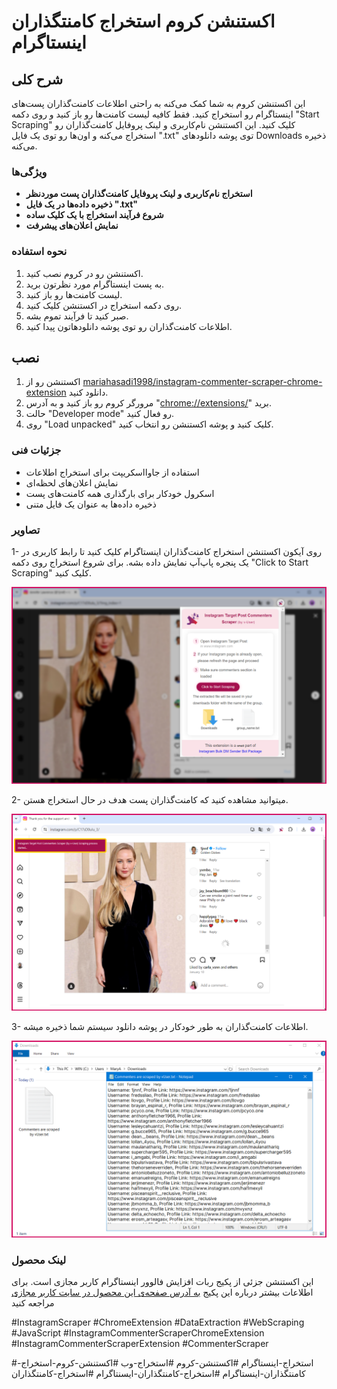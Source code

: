 # اکستنشن کروم استخراج کامنتگذاران اینستاگرام



## شرح کلی

این اکستنشن کروم به شما کمک می‌کنه به راحتی اطلاعات کامنت‌گذاران پست‌های اینستاگرام رو استخراج کنید. فقط کافیه لیست کامنت‌ها رو باز کنید و روی دکمه "Start Scraping" کلیک کنید. این اکستنشن نام‌کاربری و لینک پروفایل کامنت‌گذاران رو استخراج می‌کنه و اون‌ها رو توی یک فایل ".txt" توی پوشه دانلودهای Downloads ذخیره می‌کنه.




### ویژگی‌ها 

*   **استخراج نام‌کاربری و لینک پروفایل کامنت‌گذاران پست موردنظر**
*   **ذخیره داده‌ها در یک فایل ".txt"**
*   **شروع فرآیند استخراج با یک کلیک ساده**
*   **نمایش اعلان‌های پیشرفت**


### نحوه استفاده

1. اکستنشن رو در کروم نصب کنید.
2. به پست اینستاگرام مورد نظرتون برید.
3. لیست کامنت‌ها رو باز کنید.
4. روی دکمه استخراج در اکستنشن کلیک کنید.
5. صبر کنید تا فرآیند تموم بشه.
6. اطلاعات کامنت‌گذاران رو توی پوشه دانلودهاتون پیدا کنید.


## نصب

1. اکستنشن رو از [mariahasadi1998/instagram-commenter-scraper-chrome-extension](https://github.com/mariahasadi1998/instagram-commenter-scraper-chrome-extension) دانلود کنید.
2. مرورگر کروم رو باز کنید و به آدرس "[chrome://extensions/](chrome://extensions/)" برید.
3. حالت "Developer mode" رو فعال کنید.
4. روی "Load unpacked" کلیک کنید و پوشه اکستنشن رو انتخاب کنید.


### جزئیات فنی

- استفاده از جاوااسکریپت برای استخراج اطلاعات
- نمایش اعلان‌های لحظه‌ای
- اسکرول خودکار برای بارگذاری همه کامنت‌های پست
- ذخیره داده‌ها به عنوان یک فایل متنی

  

### تصاویر

1- روی آیکون اکستنشن استخراج کامنت‌گذاران اینستاگرام کلیک کنید تا رابط کاربری در یک پنجره پاپ‌آپ نمایش داده بشه. برای شروع استخراج روی دکمه "Click to Start Scraping" کلیک کنید.

   ![تصویر 1](screenshot/extension-1.png)

2- میتوانید مشاهده کنید که کامنت‌گذاران پست هدف در حال استخراج هستن.

   ![تصویر 2](screenshot/extension-2.png)

3- اطلاعات کامنت‌گذاران به طور خودکار در پوشه دانلود سیستم شما ذخیره میشه.

   ![تصویر 3](screenshot/extension-3.png)


### لینک محصول
این اکستنشن جزئی از پکیج ربات افزایش فالوور اینستاگرام کاربر مجازی است. برای اطلاعات بیشتر درباره این پکیج [به آدرس صفحه‌ی این محصول در سایت کاربر مجازی](https://www.v-user.com/fa/محصولات/ربات-اینستاگرام-کاربر-مجازی) مراجعه کنید


#InstagramScraper #ChromeExtension #DataExtraction #WebScraping #JavaScript #InstagramCommenterScraperChromeExtension #InstagramCommenterScraperExtension #CommenterScraper

#استخراج-اینستاگرام #اکستنشن-کروم #استخراج-وب #اکستنشن-کروم-استخراج-کامنتگذاران-اینستاگرام #استخراج-کامنتگذاران-ایسنتاگرام #استخراج-کامنتگذاران
